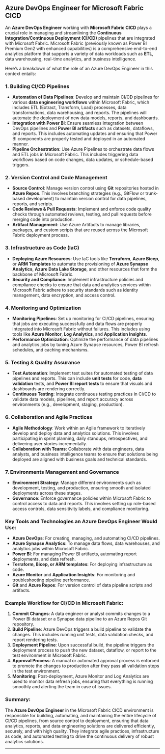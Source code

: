 ## Azure DevOps Engineer for Microsoft Fabric CICD

An **Azure DevOps Engineer** working with **Microsoft Fabric CICD** plays a crucial role in managing and streamlining the **Continuous Integration/Continuous Deployment (CI/CD)** pipelines that are integrated with Microsoft Fabric. Microsoft Fabric (previously known as Power BI Premium Gen2 with enhanced capabilities) is a comprehensive end-to-end analytics platform that supports a variety of data workloads such as **ETL**, data warehousing, real-time analytics, and business intelligence.

Here’s a breakdown of what the role of an Azure DevOps Engineer in this context entails:

### 1. **Building CI/CD Pipelines**
   - **Automation of Data Pipelines**: Develop and maintain CI/CD pipelines for various **data engineering workflows** within Microsoft Fabric, which includes ETL (Extract, Transform, Load) processes, data transformations, data warehousing, and reports. The pipelines will automate the deployment of new data models, reports, and dashboards.
   - **Integration with Power BI**: Ensure seamless integration between DevOps pipelines and **Power BI artifacts** such as datasets, dataflows, and reports. This includes automating updates and ensuring that Power BI components are properly tested and deployed in an automated manner.
   - **Pipeline Orchestration**: Use Azure Pipelines to orchestrate data flows and ETL jobs in Microsoft Fabric. This includes triggering data workflows based on code changes, data updates, or schedule-based triggers.

### 2. **Version Control and Code Management**
   - **Source Control**: Manage version control using **Git** repositories hosted in **Azure Repos**. This involves branching strategies (e.g., GitFlow or trunk-based development) to maintain version control for data pipelines, reports, and scripts.
   - **Code Reviews & Pull Requests**: Implement and enforce code quality checks through automated reviews, testing, and pull requests before merging code into production.
   - **Artifact Management**: Use Azure Artifacts to manage libraries, packages, and custom scripts that are reused across the Microsoft Fabric deployment process.

### 3. **Infrastructure as Code (IaC)**
   - **Deploying Azure Resources**: Use IaC tools like **Terraform**, **Azure Bicep**, or **ARM Templates** to automate the provisioning of **Azure Synapse Analytics**, **Azure Data Lake Storage**, and other resources that form the backbone of Microsoft Fabric.
   - **Security and Compliance**: Implement infrastructure policies and compliance checks to ensure that data and analytics services within Microsoft Fabric adhere to security standards such as identity management, data encryption, and access control.

### 4. **Monitoring and Optimization**
   - **Monitoring Pipelines**: Set up monitoring for CI/CD pipelines, ensuring that jobs are executing successfully and data flows are properly integrated into Microsoft Fabric without failures. This includes using tools like **Azure Monitor**, **Log Analytics**, and **Application Insights**.
   - **Performance Optimization**: Optimize the performance of data pipelines and analytics jobs by tuning Azure Synapse resources, Power BI refresh schedules, and caching mechanisms.

### 5. **Testing & Quality Assurance**
   - **Test Automation**: Implement test suites for automated testing of data pipelines and reports. This can include **unit tests** for code, **data validation** tests, and **Power BI report tests** to ensure that visuals and dashboards are rendering correctly.
   - **Continuous Testing**: Integrate continuous testing practices in CI/CD to validate data models, pipelines, and report accuracy across environments (e.g., development, staging, production).

### 6. **Collaboration and Agile Practices**
   - **Agile Methodology**: Work within an Agile framework to iteratively develop and deploy data and analytics solutions. This involves participating in sprint planning, daily standups, retrospectives, and delivering user stories incrementally.
   - **Collaboration with Teams**: Collaborate with data engineers, data analysts, and business intelligence teams to ensure that solutions being deployed are aligned with business goals and technical standards.

### 7. **Environments Management and Governance**
   - **Environment Strategy**: Manage different environments such as development, testing, and production, ensuring smooth and isolated deployments across these stages.
   - **Governance**: Enforce governance policies within Microsoft Fabric to control access to data and reports. This involves setting up role-based access controls, data sensitivity labels, and compliance monitoring.

### Key Tools and Technologies an Azure DevOps Engineer Would Use:
   - **Azure DevOps**: For creating, managing, and automating CI/CD pipelines.
   - **Azure Synapse Analytics**: To manage data flows, data warehouses, and analytics jobs within Microsoft Fabric.
   - **Power BI**: For managing Power BI artifacts, automating report deployments, and data refresh.
   - **Terraform, Bicep, or ARM templates**: For deploying infrastructure as code.
   - **Azure Monitor** and **Application Insights**: For monitoring and troubleshooting pipeline performance.
   - **Git** and **Azure Repos**: For version control of data pipeline scripts and artifacts.

### Example Workflow for CI/CD in Microsoft Fabric:
1. **Commit Changes**: A data engineer or analyst commits changes to a Power BI dataset or a Synapse data pipeline to an Azure Repos Git repository.
2. **Build Pipeline**: Azure DevOps triggers a build pipeline to validate the changes. This includes running unit tests, data validation checks, and report rendering tests.
3. **Deployment Pipeline**: Upon successful build, the pipeline triggers the deployment process to push the new dataset, dataflow, or report to the test environment in Microsoft Fabric.
4. **Approval Process**: A manual or automated approval process is enforced to promote the changes to production after they pass all validation steps in the test environment.
5. **Monitoring**: Post-deployment, Azure Monitor and Log Analytics are used to monitor data refresh jobs, ensuring that everything is running smoothly and alerting the team in case of issues.

### Summary:
The **Azure DevOps Engineer** in the Microsoft Fabric CICD environment is responsible for building, automating, and maintaining the entire lifecycle of CI/CD pipelines, from source control to deployment, ensuring that data analytics, reports, and data engineering solutions are delivered efficiently, securely, and with high quality. They integrate agile practices, infrastructure as code, and automated testing to drive the continuous delivery of robust analytics solutions. 

---

